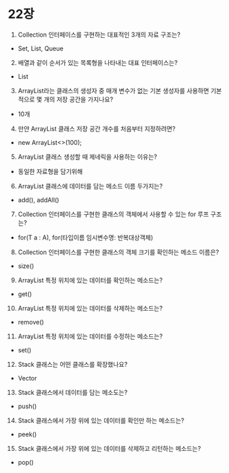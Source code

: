 # 22장

1. Collection 인터페이스를 구현하는 대표적인 3개의 자료 구조는?
- Set, List, Queue

2. 배열과 같이 순서가 있는 목록형을 나타내는 대표 인터페이스는?
- List

3. ArrayList라는 클래스의 생성자 중 매개 변수가 없는 기본 생성자를 사용하면 기본적으로 몇 개의 저장 공간을 가지나요?
- 10개

4. 만얀 ArrayList 클래스 저장 공간 개수를 처음부터 지정하려면?
- new ArrayList<>(100);

5. ArrayList 클래스 생성할 때 제네릭을 사용하는 이유는?
- 동일한 자료형을 담기위해

6. ArrayList 클래스에 데이터를 담는 메소드 이름 두가지는?
- add(), addAll()

7. Collection 인터페이스를 구현한 클래스의 객체에서 사용할 수 있는 for 루프 구조는?
- for(T a : A<T>), for(타입이름 임시변수명: 반복대상객체)

8. Collection 인터페이스를 구현한 클래스의 객체 크기를 확인하는 메소드 이름은?
- size()

9. ArrayList 특정 위치에 있는 데이터를 확인하는 메소드는?
- get()

10. ArrayList 특정 위치에 있는 데이터를 삭제하는 메소드는?
- remove()

11. ArrayList 특정 위치에 있는 데이터를 수정하는 메소드는?
- set()

12. Stack 클래스는 어떤 클래스를 확장했나요?
- Vector

13. Stack 클래스에서 데이터를 담는 메소도는?
- push()

14. Stack 클래스에서 가장 위에 있는 데이터를 확인만 하는 메소드는?
- peek()

15. Stack 클래스에서 가장 위에 있는 데이터를 삭제하고 리턴하는 메소드는?
- pop()